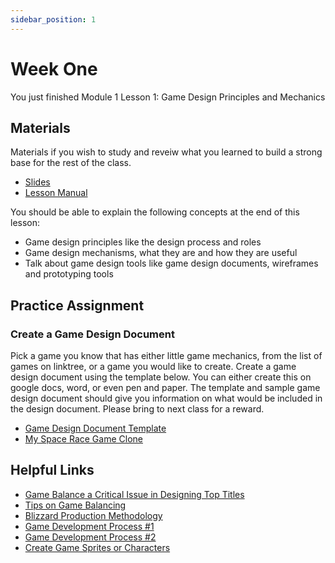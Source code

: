 ```yaml
---
sidebar_position: 1
---
```


# Week One

You just finished Module 1 Lesson 1: Game Design Principles and Mechanics

## Materials

Materials if you wish to study and reveiw what you learned to build a strong base for the rest of the class.

- [Slides](/Game%20Programming%20Course%20-%20Module%201%20-%20Slides.pdf)
- [Lesson Manual](/Game%20Design%20Principles%20and%20Mechanisms.pdf)

You should be able to explain the following concepts at the end of this lesson:

- Game design principles like the design process and roles
- Game design mechanisms, what they are and how they are useful
- Talk about game design tools like game design documents, wireframes and prototyping tools

## Practice Assignment

### Create a Game Design Document

Pick a game you know that has either little game mechanics, from the list of games on linktree, or a game you would like to create.
Create a game design document using the template below.  You can either create this on google docs, word, or even pen and paper.
The template and sample game design document should give you information on what would be included in the design document.
Please bring to next class for a reward.

- [Game Design Document Template](https://docs.google.com/document/d/1XSosvwZ0Z2IdcDKB6ombEeTt9bbrdlxuljFujTpSLGg/edit?usp=sharing)
- [My Space Race Game Clone](https://docs.google.com/document/d/1doo90hQJ3ifvWa3tRhehUVhHcdCtfKe9TbS9Of-37hE/edit?usp=sharing)

## Helpful Links

- [Game Balance a Critical Issue in Designing Top Titles](https://www.innovecsgames.com/blog/game-balance-a-critical-issue-in-designing-top-titles/)
- [Tips on Game Balancing](https://www.gamedeveloper.com/design/tips-on-game-balancing)
- [Blizzard Production Methodology](https://leonardperez.net/blizzards-production-methodology/)
- [Game Development Process #1](https://innovecs.com/blog/game-development-process/)
- [Game Development Process #2](https://blogs.geniteam.com/dev-process/)
- [Create Game Sprites or Characters](https://www.piskelapp.com/p/create/sprite)
